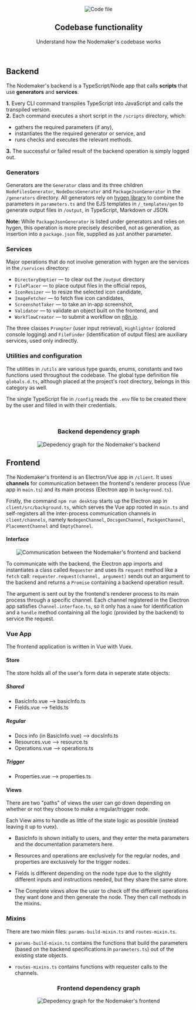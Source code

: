 <p align="center">
  <img src="images/icons/icons8-code-file-80.png" alt="Code file" />
</p>

<p align="center">
  <h2 align="center">Codebase functionality</h2>
</p>

<p align="center">
  Understand how the Nodemaker's codebase works
</p>

<br>

## Backend

The Nodemaker's backend is a TypeScript/Node app that calls **scripts** that use **generators** and **services**.

**1.** Every CLI command transpiles TypeScript into JavaScript and calls the transpiled version.<br>
**2.** Each command executes a short script in the `/scripts` directory, which:

- gathers the required parameters (if any),
- instantiates the the required generator or service, and
- runs checks and executes the relevant methods.

**3.** The successful or failed result of the backend operation is simply logged out.

### Generators

Generators are the `Generator` class and its three children `NodeFilesGenerator`, `NodeDocsGenerator` and `PackageJsonGenerator` in the `/generators` directory. All generators rely on [hygen library](https://github.com/jondot/hygen/) to combine the parameters in `parameters.ts` and the EJS templates in `/_templates/gen` to generate output files in `/output`, in TypeScript, Markdown or JSON.

**Note:** While `PackageJsonGenerator` is listed under generators and relies on hygen, this operation is more precisely described, not as generation, as insertion into a `package.json` file, supplied as just another parameter.

### Services

Major operations that do not involve generation with hygen are the services in the `/services` directory:

- `DirectoryEmptier` — to clear out the `/output` directory
- `FilePlacer` — to place output files in the official repos,
- `IconResizer` — to resize the selected icon candidate,
- `ImageFetcher` — to fetch five icon candidates,
- `ScreenshotTaker` — to take an in-app screenshot,
- `Validator` — to validate an object built on the frontend, and
- `WorkflowCreator` — to submit a workflow on [n8n.io](https://n8n.io/workflows).

The three classes `Prompter` (user input retrieval), `Highlighter` (colored console logging) and `FileFinder` (identification of output files) are auxiliary services, used only indirectly.

### Utilities and configuration

The utilities in `/utils` are various type guards, enums, constants and two functions used throughout the codebase. The global type definition file `globals.d.ts`, although placed at the project's root directory, belongs in this category as well.

The single TypeScript file in `/config` reads the `.env` file to be created there by the user and filled in with their credentials.

<br>

<p align="center">
  <h3 align="center">Backend dependency graph</h3>
</p>

<p align="center">
  <img src="images/graphs/backend.svg" alt="Depedency graph for the Nodemaker's backend" />
</p>

## Frontend

The Nodemaker's frontend is an Electron/Vue app in `/client`. It uses **channels** for communication between the frontend's renderer process (Vue app in `main.ts`) and its main process (Electron app in `background.ts`).

Firstly, the command `npm run desktop` starts up the Electron app in `client/src/background.ts`, which serves the Vue app rooted in `main.ts` and self-registers all the inter-process communication channels in `client/channels`, namely `NodegenChannel`, `DocsgenChannel`, `PackgenChannel`, `PlacementChannel` and `EmptyChannel`.

#### Interface
<p align="center">
  <img src="images/graphs/backend-frontend-communication.png" alt="Communication between the Nodemaker's frontend and backend" />
</p>

To communicate with the backend, the Electron app imports and instantiates a class called `Requester` and uses its `request` method like a `fetch` call: `requester.request(channel, argument)` sends out an argument to the backend and returns a `Promise` containing a backend operation result.

The argument is sent out by the frontend's renderer process to its main process through a specific channel. Each channel registered in the Electron app satisfies `Channel.interface.ts`, so it only has a `name` for identification and a `handle` method containing all the logic (provided by the backend) to service the request.

### Vue App

The frontend application is written in Vue with Vuex.

#### Store

 The store holds all of the user's form data in seperate state objects:

##### Shared

- BasicInfo.vue --> basicInfo.ts
- Fields.vue --> fields.ts

##### Regular

- Docs info (in BasicInfo.vue) --> docsInfo.ts
- Resources.vue --> resource.ts
- Operations.vue --> operations.ts

##### Trigger

- Properties.vue --> properties.ts

#### Views

There are two "paths" of views the user can go down depending on whether or not they choose to make a regular/trigger node.

Each View aims to handle as little of the state logic as possible (instead leaving it up to vuex).

- BasicInfo is shown initially to users, and they enter the meta parameters and the documentation parameters here.

- Resources and operations are exclusively for the regular nodes, and properties are exclusively for the trigger nodes.

- Fields is different depending on the node type due to the slightly different inputs and instructions needed, but they share the same store.

- The Complete views allow the user to check off the different operations they want done and then generate the node. They then call methods in the mixins.

### Mixins

There are two mixin files: `params-build-mixin.ts` and `routes-mixin.ts`.

- `params-build-mixin.ts` contains the functions that build the parameters (based on the backend specifications in `parameters.ts`) out of the existing state objects.

- `routes-mixins.ts` contains functions with requester calls to the channels.

<p align="center">
  <h3 align="center">Frontend dependency graph</h3>
</p>

<p align="center">
  <img src="images/graphs/frontend.svg" alt="Depedency graph for the Nodemaker's frontend" />
</p>
